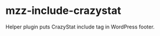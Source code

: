 mzz-include-crazystat
=====================

Helper plugin puts CrazyStat include tag in WordPress footer.
